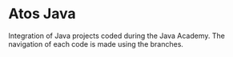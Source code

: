 # Atos Java
Integration of Java projects coded during the Java Academy. 
The navigation of each code is made using the branches.
